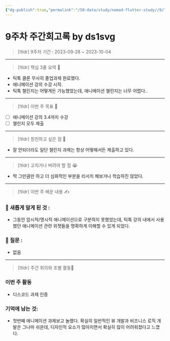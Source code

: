 ```yaml
---
{"dg-publish":true,"permalink":"/50-data/study/nomad-flutter-study//9/"}
---
```


# 9주차 주간회고록 by ds1svg

> [!tldr] 9주차
> 기간 : 2023-09-28 ~ 2023-10-04

---

> [!tldr]  핵심 3줄 요약 💖
- 틱톡 클론 무사히 졸업과제 완료했다.
- 애니메이션 강의 수강 시작.
- 틱톡 챌린지는 어떻게든 가능했었는데, 애니메이션 챌린지는 너무 어렵다.. 

---

> [!tldr]  이번 주 목표 🎯
- [ ] 애니메이션 강의 3.4까지 수강
- [ ] 챌린지 모두 제출

---

> [!tldr] 칭친하고 싶은 점 👏
- 잘 안되더라도 일단 챌린지 과제는 항상 어떻해서든 제출하고 있다.

---

> [!tldr] 고치거나 버려야 할 점 😭
- 딱 그만큼만 하고 더 심화적인 부분을 리서치 해보거나 학습하진 않았다.

---

> [!tldr]  이번 주 배운 내용 ✍️

### 🤩 새롭게 알게 된 것 :
- 그동안 암시적/명시적 애니메이션으로 구분하지 못했었는데, 틱톡 강의 내에서 사용했던 애니메이션 관련 위젯들을 명확하게 이해할 수 있게 되었다.
### 🤔 질문 :
- 없음
---

> [!tldr] 주간 회의와 조별 활동💖

### 이번 주 활동
- 디스코드 과제 인증

### 기억에 남는 것:
- 첫번째 애니메이션 과제보고 놀랬다. 확실히 일반적인 뷰 개발과 비즈니스 로직 개발은 그나마 쉬운데, 디자인적 요소가 많아지면서 확실히 많이 어려워졌다고 느꼈다.
